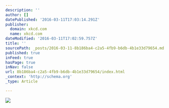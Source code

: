 ```yaml
---
description: ''
author: []
datePublished: '2016-03-11T17:03:14.291Z'
publisher:
  domain: xkcd.com
  name: xkcd.com
dateModified: '2016-03-11T17:02:59.757Z'
title: ''
sourcePath: _posts/2016-03-11-8b186ba4-c2a5-4fb9-b6db-4b1e33d79654.md
published: true
inFeed: true
hasPage: true
inNav: false
url: 8b186ba4-c2a5-4fb9-b6db-4b1e33d79654/index.html
_context: 'http://schema.org'
_type: Article

---
```

![](http://imgs.xkcd.com/comics/universal_install_script.png)